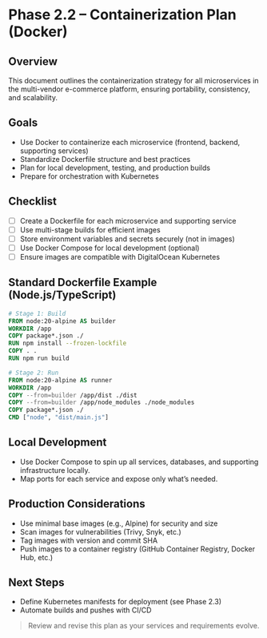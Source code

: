# Phase 2.2 – Containerization Plan (Docker)

## Overview
This document outlines the containerization strategy for all microservices in the multi-vendor e-commerce platform, ensuring portability, consistency, and scalability.

## Goals
- Use Docker to containerize each microservice (frontend, backend, supporting services)
- Standardize Dockerfile structure and best practices
- Plan for local development, testing, and production builds
- Prepare for orchestration with Kubernetes

## Checklist
- [ ] Create a Dockerfile for each microservice and supporting service
- [ ] Use multi-stage builds for efficient images
- [ ] Store environment variables and secrets securely (not in images)
- [ ] Use Docker Compose for local development (optional)
- [ ] Ensure images are compatible with DigitalOcean Kubernetes

## Standard Dockerfile Example (Node.js/TypeScript)
```Dockerfile
# Stage 1: Build
FROM node:20-alpine AS builder
WORKDIR /app
COPY package*.json ./
RUN npm install --frozen-lockfile
COPY . .
RUN npm run build

# Stage 2: Run
FROM node:20-alpine AS runner
WORKDIR /app
COPY --from=builder /app/dist ./dist
COPY --from=builder /app/node_modules ./node_modules
COPY package*.json ./
CMD ["node", "dist/main.js"]
```

## Local Development
- Use Docker Compose to spin up all services, databases, and supporting infrastructure locally.
- Map ports for each service and expose only what’s needed.

## Production Considerations
- Use minimal base images (e.g., Alpine) for security and size
- Scan images for vulnerabilities (Trivy, Snyk, etc.)
- Tag images with version and commit SHA
- Push images to a container registry (GitHub Container Registry, Docker Hub, etc.)

## Next Steps
- Define Kubernetes manifests for deployment (see Phase 2.3)
- Automate builds and pushes with CI/CD

> Review and revise this plan as your services and requirements evolve.
